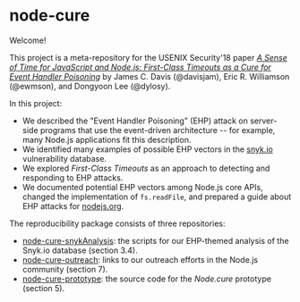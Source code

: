 # node-cure

Welcome!

This project is a meta-repository for the USENIX Security'18 paper *[A Sense of Time for JavaScript and Node.js: First-Class Timeouts as a Cure for Event Handler Poisoning](https://www.usenix.org/conference/usenixsecurity18/presentation/davis)* by James C. Davis (@davisjam), Eric R. Williamson (@ewmson), and Dongyoon Lee (@dylosy).

In this project:
- We described the "Event Handler Poisoning" (EHP) attack on server-side programs that use the event-driven architecture -- for example, many Node.js applications fit this description.
- We identified many examples of possible EHP vectors in the [snyk.io](https://snyk.io/) vulnerability database.
- We explored *First-Class Timeouts* as an approach to detecting and responding to EHP attacks.
- We documented potential EHP vectors among Node.js core APIs, changed the implementation of `fs.readFile`, and prepared a guide about EHP attacks for [nodejs.org](https://nodejs.org/en/).

The reproducibility package consists of three repositories:
- [node-cure-snykAnalysis](https://github.com/VTLeeLab/node-cure-snykAnalysis): the scripts for our EHP-themed analysis of the Snyk.io database (section 3.4).
- [node-cure-outreach](https://github.com/VTLeeLab/node-cure-outreach): links to our outreach efforts in the Node.js community (section 7).
- [node-cure-prototype](https://github.com/VTLeeLab/node-cure-prototype): the source code for the *Node.cure* prototype (section 5).
